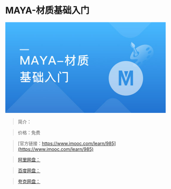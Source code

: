 # MAYA-材质基础入门

![img](../../assets/5fe44303000177d405400304.jpg)

> 简介：

> 价格：免费

> [官方链接：https://www.imooc.com/learn/985](https://www.imooc.com/learn/985)

> [阿里网盘：]()

> [百度网盘：]()

> [夸克网盘：]()
